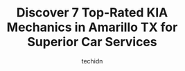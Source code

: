 ---
layout: ampstory
image: https://images.unsplash.com/photo-1639928848401-41650dc7238e?ixlib=rb-4.0.3&ixid=MnwxMjA3fDB8MHxwaG90by1wYWdlfHx8fGVufDB8fHx8&auto=format&fit=crop&w=640&h=853&q=80
author: techidn
featured: false
description: For top-quality automotive repairs and maintenance, visit the 7 best KIA Mechanic in Amarillo TX, USA. Their reputation for excellence and their dedication to customer satisfaction make them
title: Discover 7 Top-Rated KIA Mechanics in Amarillo TX for Superior Car Services
cover:
   title: Discover 7 Top-Rated KIA Mechanics in Amarillo TX for Superior Car Services
   subtitle: Rickpate
   background: https://images.unsplash.com/photo-1639928848401-41650dc7238e?ixlib=rb-4.0.3&ixid=MnwxMjA3fDB8MHxwaG90by1wYWdlfHx8fGVufDB8fHx8&auto=format&fit=crop&w=640&h=853&q=80

pages: 
 - layout: thirds
   top: <h1>#1 Meineke Car Care Center</h1>
   bottom: "<p>I was in Amarillo visiting and the first night there my catalytic converter was cut out. The only place I could find that could repair it and get me back to Dallas by Wed</p>"
   background: https://www.knot35.com/toplist/wp-content/uploads/2023/06/best-kia-mechanic-1-in-amarillo-tx-1685832004.jpeg
   backgroundblur: true
 - layout: thirds
   top: <h1>#2 Kia Of Amarillo</h1>
   bottom: "<p>4701 S Soncy Rd, Amarillo, TX 79119, United States</p>"
   background: https://www.knot35.com/toplist/wp-content/uploads/2023/06/best-kia-mechanic-2-in-amarillo-tx-1685832004.jpeg
   cta:
      link: https://www.knot35.com/toplist/discover-7-top-rated-kia-mechanics-in-amarillo-tx-for-superior-car-services/
      text: Discover 7 Top-Rated KIA Mechanics in Amarillo TX for Superior Car Services
 - layout: thirds
   top: <h1>#3 KWIK KAR LUBE & TUNE AMARILLO #2</h1>
   bottom: "<p>2831 S Western St, Amarillo, TX 79109, United States</p>"
   background: https://www.knot35.com/toplist/wp-content/uploads/2023/06/best-kia-mechanic-3-in-amarillo-tx-1685832005.jpeg
   cta:
      link: https://www.knot35.com/toplist/discover-7-top-rated-kia-mechanics-in-amarillo-tx-for-superior-car-services/
      text: Discover 7 Top-Rated KIA Mechanics in Amarillo TX for Superior Car Services
 - layout: thirds
   top: <h1>#4 Aardvark Automotive</h1>
   bottom: "<p>5825 Canyon Dr, Amarillo, TX 79110, United States</p>"
   background: https://images.unsplash.com/photo-1518640467707-6811f4a6ab73?ixlib=rb-4.0.3&ixid=MnwxMjA3fDB8MHxwaG90by1wYWdlfHx8fGVufDB8fHx8&auto=format&fit=crop&w=640&h=853&q=80
   cta:
      link: https://www.knot35.com/toplist/discover-7-top-rated-kia-mechanics-in-amarillo-tx-for-superior-car-services/
      text: Discover 7 Top-Rated KIA Mechanics in Amarillo TX for Superior Car Services
 - layout: thirds
   top: <h1>#5 Country with Integrity Motors</h1>
   bottom: "<p>4036 Canyon Dr, Amarillo, TX 79109, United States</p>"
   background: https://images.unsplash.com/photo-1524169358666-79f22534bc6e?ixlib=rb-4.0.3&ixid=MnwxMjA3fDB8MHxwaG90by1wYWdlfHx8fGVufDB8fHx8&auto=format&fit=crop&w=640&h=853&q=80
   cta:
      link: https://www.knot35.com/toplist/discover-7-top-rated-kia-mechanics-in-amarillo-tx-for-superior-car-services/
      text: Discover 7 Top-Rated KIA Mechanics in Amarillo TX for Superior Car Services
 - layout: thirds
   top: <h1>#6 Top Gun Auto Service & Repair</h1>
   bottom: "<p>3021 SW 26th Ave, Amarillo, TX 79109, United States</p>"
   background: https://images.unsplash.com/photo-1602536052359-ef94c21c5948?ixlib=rb-4.0.3&ixid=MnwxMjA3fDB8MHxwaG90by1wYWdlfHx8fGVufDB8fHx8&auto=format&fit=crop&w=640&h=853&q=80
   cta:
      link: https://www.knot35.com/toplist/discover-7-top-rated-kia-mechanics-in-amarillo-tx-for-superior-car-services/
      text: Discover 7 Top-Rated KIA Mechanics in Amarillo TX for Superior Car Services
 - layout: thirds
   top: <h1>#7 Cross Pointe Auto</h1>
   bottom: "<p>2501 S Georgia St, Amarillo, TX 79109, United States</p>"
   background: https://images.unsplash.com/photo-1591393223703-56fe1347ac62?ixlib=rb-4.0.3&ixid=MnwxMjA3fDB8MHxwaG90by1wYWdlfHx8fGVufDB8fHx8&auto=format&fit=crop&w=640&h=853&q=80
   cta:
      link: https://www.knot35.com/toplist/discover-7-top-rated-kia-mechanics-in-amarillo-tx-for-superior-car-services/
      text: Discover 7 Top-Rated KIA Mechanics in Amarillo TX for Superior Car Services
 - layout: thirds
   middle: Continue reading...
   background: https://images.unsplash.com/photo-1533998839656-76f5e4b2bccb?ixlib=rb-4.0.3&ixid=MnwxMjA3fDB8MHxwaG90by1wYWdlfHx8fGVufDB8fHx8&auto=format&fit=crop&w=640&h=853&q=80
   cta:
      link: https://www.knot35.com/toplist/discover-7-top-rated-kia-mechanics-in-amarillo-tx-for-superior-car-services/
      text: Discover 7 Top-Rated KIA Mechanics in Amarillo TX for Superior Car Services
      
---